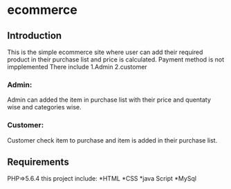 # ecommerce

## Introduction
This is the simple ecommerce site where user can add their required product in their purchase list and price is calculated. Payment method is not impplemented
There include
1.Admin
2.customer
### Admin:
Admin can added the item in purchase list with their price and quentaty wise and categories wise.

### Customer:
Customer check item to purchase and item is added in their purchase list.

## Requirements
PHP=>5.6.4
this project include:
 *HTML
 *CSS
 *java Script
 *MySql

